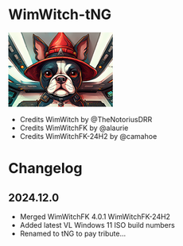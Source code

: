 # WimWitch-tNG

![WIMWITCH-tNG](WIMWitch-tNG.png)

- Credits WimWitch by @TheNotoriusDRR
- Credits WimWitchFK by @alaurie
- Credits WimWitchFK-24H2 by @camahoe

# Changelog

## 2024.12.0

- Merged WimWitchFK 4.0.1 WimWitchFK-24H2
- Added latest VL Windows 11 ISO build numbers
- Renamed to tNG to pay tribute...
